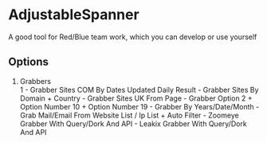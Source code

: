 # AdjustableSpanner

A good tool for Red/Blue team work, which you can develop or use yourself 


## Options

<ol>

<li>Grabbers</li>
1
- Grabber Sites COM By Dates Updated Daily Result
- Grabber Sites By Domain + Country
- Grabber Sites UK From Page
- Grabber Option 2 + Option Number 10 + Option Number 19
- Grabber By Years/Date/Month
- Grab Mail/Email From Website List / Ip List + Auto Filter
- Zoomeye Grabber With Query/Dork And API
- Leakix Grabber With Query/Dork And API



</ol>
